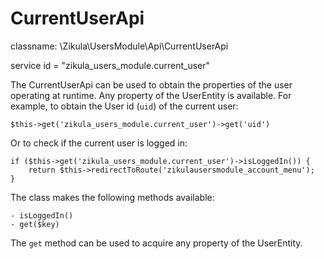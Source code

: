 CurrentUserApi
==============

classname: \Zikula\UsersModule\Api\CurrentUserApi

service id = "zikula_users_module.current_user"

The CurrentUserApi can be used to obtain the properties of the user operating at runtime. Any property of the UserEntity
is available. For example, to obtain the User id (`uid`) of the current user:

    $this->get('zikula_users_module.current_user')->get('uid')

Or to check if the current user is logged in:

    if ($this->get('zikula_users_module.current_user')->isLoggedIn()) {
        return $this->redirectToRoute('zikulausersmodule_account_menu');
    }

The class makes the following methods available:

    - isLoggedIn()
    - get($key)

The `get` method can be used to acquire any property of the UserEntity.
